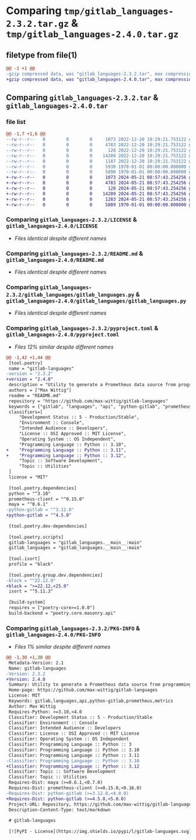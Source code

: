 # Comparing `tmp/gitlab_languages-2.3.2.tar.gz` & `tmp/gitlab_languages-2.4.0.tar.gz`

## filetype from file(1)

```diff
@@ -1 +1 @@
-gzip compressed data, was "gitlab_languages-2.3.2.tar", max compression
+gzip compressed data, was "gitlab_languages-2.4.0.tar", max compression
```

## Comparing `gitlab_languages-2.3.2.tar` & `gitlab_languages-2.4.0.tar`

### file list

```diff
@@ -1,7 +1,6 @@
--rw-r--r--   0        0        0     1073 2022-12-20 10:29:21.753122 gitlab_languages-2.3.2/LICENSE
--rw-r--r--   0        0        0     4783 2022-12-20 10:29:21.753122 gitlab_languages-2.3.2/README.md
--rw-r--r--   0        0        0      128 2022-12-20 10:29:21.753122 gitlab_languages-2.3.2/gitlab_languages/__main__.py
--rw-r--r--   0        0        0    14209 2022-12-20 10:29:21.753122 gitlab_languages-2.3.2/gitlab_languages/gitlab_languages.py
--rw-r--r--   0        0        0     1187 2022-12-20 10:29:21.753122 gitlab_languages-2.3.2/pyproject.toml
--rw-r--r--   0        0        0     5930 1970-01-01 00:00:00.000000 gitlab_languages-2.3.2/setup.py
--rw-r--r--   0        0        0     5890 1970-01-01 00:00:00.000000 gitlab_languages-2.3.2/PKG-INFO
+-rw-r--r--   0        0        0     1073 2024-05-21 08:57:43.254256 gitlab_languages-2.4.0/LICENSE
+-rw-r--r--   0        0        0     4783 2024-05-21 08:57:43.254256 gitlab_languages-2.4.0/README.md
+-rw-r--r--   0        0        0      128 2024-05-21 08:57:43.254256 gitlab_languages-2.4.0/gitlab_languages/__main__.py
+-rw-r--r--   0        0        0    14209 2024-05-21 08:57:43.254256 gitlab_languages-2.4.0/gitlab_languages/gitlab_languages.py
+-rw-r--r--   0        0        0     1283 2024-05-21 08:57:43.254256 gitlab_languages-2.4.0/pyproject.toml
+-rw-r--r--   0        0        0     5889 1970-01-01 00:00:00.000000 gitlab_languages-2.4.0/PKG-INFO
```

### Comparing `gitlab_languages-2.3.2/LICENSE` & `gitlab_languages-2.4.0/LICENSE`

 * *Files identical despite different names*

### Comparing `gitlab_languages-2.3.2/README.md` & `gitlab_languages-2.4.0/README.md`

 * *Files identical despite different names*

### Comparing `gitlab_languages-2.3.2/gitlab_languages/gitlab_languages.py` & `gitlab_languages-2.4.0/gitlab_languages/gitlab_languages.py`

 * *Files identical despite different names*

### Comparing `gitlab_languages-2.3.2/pyproject.toml` & `gitlab_languages-2.4.0/pyproject.toml`

 * *Files 12% similar despite different names*

```diff
@@ -1,42 +1,44 @@
 [tool.poetry]
 name = "gitlab-languages"
-version = "2.3.2"
+version = "2.4.0"
 description = "Utility to generate a Prometheus data source from programming languages inside GitLab repositores"
 authors = ["Max Wittig"]
 readme = "README.md"
 repository = "https://github.com/max-wittig/gitlab-languages"
 keywords = ["gitlab", "languages", "api", "python-gitlab", "prometheus", "metrics"]
 classifiers=[
     "Development Status :: 5 - Production/Stable",
     "Environment :: Console",
     "Intended Audience :: Developers",
     "License :: OSI Approved :: MIT License",
     "Operating System :: OS Independent",
     "Programming Language :: Python :: 3.10",
+    "Programming Language :: Python :: 3.11",
+    "Programming Language :: Python :: 3.12",
     "Topic :: Software Development",
     "Topic :: Utilities"
 ]
 license = "MIT"
 
 [tool.poetry.dependencies]
 python = "^3.10"
 prometheus-client = "^0.15.0"
 maya = "^0.6.1"
-python-gitlab = "^3.12.0"
+python-gitlab = "^4.5.0"
 
 [tool.poetry.dev-dependencies]
 
 [tool.poetry.scripts]
 gitlab-languages = "gitlab_languages.__main__:main"
 gitlab_languages = "gitlab_languages.__main__:main"
 
 [tool.isort]
 profile = "black"
 
 [tool.poetry.group.dev.dependencies]
-black = "^22.12.0"
+black = ">=22.12,<25.0"
 isort = "^5.11.3"
 
 [build-system]
 requires = ["poetry-core>=1.0.0"]
 build-backend = "poetry.core.masonry.api"
```

### Comparing `gitlab_languages-2.3.2/PKG-INFO` & `gitlab_languages-2.4.0/PKG-INFO`

 * *Files 1% similar despite different names*

```diff
@@ -1,30 +1,30 @@
 Metadata-Version: 2.1
 Name: gitlab-languages
-Version: 2.3.2
+Version: 2.4.0
 Summary: Utility to generate a Prometheus data source from programming languages inside GitLab repositores
 Home-page: https://github.com/max-wittig/gitlab-languages
 License: MIT
 Keywords: gitlab,languages,api,python-gitlab,prometheus,metrics
 Author: Max Wittig
 Requires-Python: >=3.10,<4.0
 Classifier: Development Status :: 5 - Production/Stable
 Classifier: Environment :: Console
 Classifier: Intended Audience :: Developers
 Classifier: License :: OSI Approved :: MIT License
 Classifier: Operating System :: OS Independent
 Classifier: Programming Language :: Python :: 3
 Classifier: Programming Language :: Python :: 3.10
 Classifier: Programming Language :: Python :: 3.11
-Classifier: Programming Language :: Python :: 3.10
+Classifier: Programming Language :: Python :: 3.12
 Classifier: Topic :: Software Development
 Classifier: Topic :: Utilities
 Requires-Dist: maya (>=0.6.1,<0.7.0)
 Requires-Dist: prometheus-client (>=0.15.0,<0.16.0)
-Requires-Dist: python-gitlab (>=3.12.0,<4.0.0)
+Requires-Dist: python-gitlab (>=4.5.0,<5.0.0)
 Project-URL: Repository, https://github.com/max-wittig/gitlab-languages
 Description-Content-Type: text/markdown
 
 # gitlab-languages
 
 [![PyPI - License](https://img.shields.io/pypi/l/gitlab-languages.svg)](https://github.com/max-wittig/gitlab-languages/blob/master/LICENSE)
```

